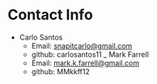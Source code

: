 # Contact Info

- Carlo Santos
  - Email: snapitcarlo@gmail.com
  - github: carlosantos11 
_ Mark Farrell  
  - Email: mark.k.farrell@gmail.com 
  - github: MMkkff12
  
